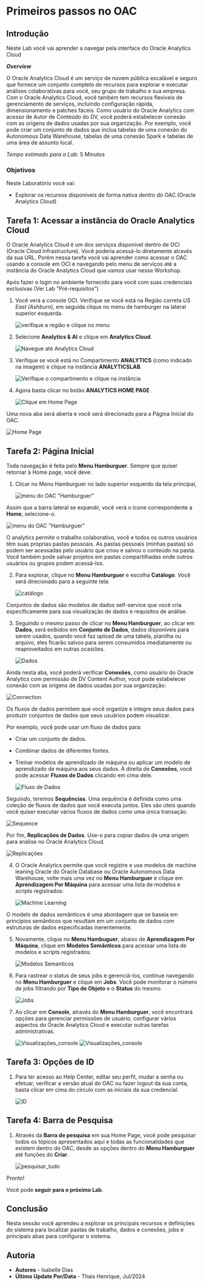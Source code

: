 # Primeiros passos no OAC

## Introdução

Neste Lab você vai aprender a navegar pela interface do Oracle Analytics Cloud 

***Overview***

O Oracle Analytics Cloud é um serviço de nuvem pública escalável e seguro que fornece um conjunto completo de recursos para explorar e executar análises colaborativas para você, seu grupo de trabalho e sua empresa. Com o Oracle Analytics Cloud, você também tem recursos flexíveis de gerenciamento de serviços, incluindo configuração rápida, dimensionamento e patches fáceis.
Como usuário do Oracle Analytics com acesso de Autor de Conteúdo do DV, você poderá estabelecer conexão com as origens de dados usadas por sua organização. Por exemplo, você pode criar um conjunto de dados que inclua tabelas de uma conexão do Autonomous Data Warehouse, tabelas de uma conexão Spark e tabelas de uma área de assunto local.

*Tempo estimado para o Lab:* 5 Minutos

### Objetivos

Neste Laboratório você vai:
* Explorar os recursos disponíveis de forma nativa dentro do OAC (Oracle Analytics Cloud)

## Tarefa 1: Acessar a instância do Oracle Analytics Cloud

O Oracle Analytics Cloud é um dos serviços disponível dentro de OCI (Oracle Cloud Infrastructure). Você poderia acessá-lo diretamente através da sua URL. Porém nessa tarefa você vai aprender como acessar o OAC usando a console em OCI e navegando pelo menu de serviços até a instância do Oracle Analytics Cloud que vamos usar nesse Workshop.

Após fazer o login no ambiente fornecido para você com suas credenciais exclusivas (Ver Lab "Pré-requisitos")

1. Você verá a console OCI. Verifique se você está na Região correta *US East (Ashburn)*, em seguida clique no menu de hamburger na lateral superior esquerda.

    ![verifique a região e clique no menu](.\images\check-region-menu.png) 

2. Selecione **Analytics & AI** e clique em **Analytics Cloud**.

    ![Navegue até Analytics Cloud](.\images\click-analytics-cloud.png) 

3. Verifique se você está no Compartimento **ANALYTICS** (como indicado na imagem) e clique na instância **ANALYTICSLAB**.

    ![Verifique o compartimento e clique na instância](.\images\check-comp-click-analytics.png) 

4. Agora basta clicar no botão **ANALYTICS HOME PAGE** .

    ![Clique em Home Page](.\images\click-home-page.png)

Uma nova aba será aberta e você será direcionado para a Página Inicial do OAC.

   ![Home Page](.\images\analytics-home-page.png)

## Tarefa 2: Página Inicial

Toda navegação é feita pelo **Menu Hamburguer**. Sempre que quiser retornar à Home page, você deve:

1.	Clicar no Menu Hamburguer no lado superior esquerdo da tela principal, 

    ![menu do OAC "Hamburguer"](.\images\menu_hamburguer.png)   

Assim que a barra lateral se expandir, você verá o ícone correspondente a **Home**, selecione-o.

   ![menu do OAC "Hamburguer"](.\images\home_analytics.png) 

O analytics permite o trabalho colaborativo, você e todos os outros usuários têm suas próprias pastas pessoais. As pastas pessoais (minhas pastas) só podem ser acessadas ​​pelo usuário que criou e salvou o conteúdo na pasta. Você também pode salvar projetos em pastas compartilhadas onde outros usuários ou grupos podem acessá-los.

2.	Para explorar, clique no **Menu Hamburguer** e escolha **Catálogo**. Você será direcionado para a seguinte tela:

    ![catálogo](.\images\pastas.png)

Conjuntos de dados são modelos de dados self-service que você cria especificamente para sua visualização de dados e requisitos de análise.

3.	Seguindo o mesmo passo de clicar no **Menu Hamburguer**, ao clicar em **Dados**, será exibidos em **Conjunto de Dados**, dados disponíveis para serem usados, quando você faz upload de uma tabela, planilha ou arquivo, eles ficarão salvos para serem consumidos imediatamente ou reaproveitados em outras ocasiões.

    ![Dados](./images/dados_analytics.png) 

Ainda nesta aba, você poderá verificar **Conexões**, como usuário do Oracle Analytics com permissão de DV Content Author, você pode estabelecer conexão com as origens de dados usadas por sua organização:

   ![Connection](./images/conexoes.png)

Os fluxos de dados permitem que você organize e integre seus dados para produzir conjuntos de dados que seus usuários podem visualizar.

Por exemplo, você pode usar um fluxo de dados para:

* Criar um conjunto de dados.
* Combinar dados de diferentes fontes.
* Treinar modelos de aprendizado de máquina ou aplicar um modelo de aprendizado de máquina aos seus dados.
À direita de **Conexões**, você pode acessar **Fluxos de Dados** clicando em cima dele.

   ![Fluxo de Dados](./images/fluxodedados.png)

Seguindo, teremos **Sequências**. 
Uma sequência é definida como uma coleção de fluxos de dados que você executa juntos. Eles são úteis quando você quiser executar vários fluxos de dados como uma única transação. 

   ![Sequence](./images/sequencias.png)

Por fim, **Replicações de Dados**. 
Use-o para copiar dados de uma origem para análise no Oracle Analytics Cloud. 

   ![Replicações](./images/replicacaodedados.png)

4.	O Oracle Analytics permite que você registre e use modelos de machine leaning Oracle do Oracle Database ou Oracle Autonomous Data Warehouse, volte mais uma vez no **Menu Hamburguer** e clique em **Aprendizagem Por Máquina** para acessar uma lista de modelos e scripts registrados:

    ![Machine Learning](./images/aprendizadopormaquina_analytics.png)

O  modelo de dados semânticos é uma abordagem que se baseia em princípios semânticos que resultam em um conjunto de dados com estruturas de dados especificadas inerentemente. 

5.	Novamente, clique no **Menu Hambuguer**, abaixo de **Aprendizagem Por Máquina**, clique em **Modelos Semânticos** para acessar uma lista de modelos e scripts registrados:

    ![Modelos Semanticos](./images/semantica.png)

6.	Para rastrear o status de seus jobs e gerenciá-los, continue navegando no **Menu Hamburguer** e clique em **Jobs**. Você pode monitorar o número de jobs filtrando por **Tipo de Objeto** e o **Status** do mesmo.

    ![Jobs](./images/jobs.png)

7.	Ao clicar em **Console**, através do **Menu Hamburguer**, você encontrará opções para gerenciar permissões de usuário, configurar vários aspectos do Oracle Analytics Cloud e executar outras tarefas administrativas.

    ![Visualizações_console](./images/console.png)
    ![Visualizações_console](./images/console_config.png)

## Tarefa 3: Opções de ID

1. Para ter acesso ao Help Center, editar seu perfil, mudar a senha ou efetuar, verificar a versão atual do OAC ou fazer logout da sua conta, basta clicar em cima do círculo com as iniciais da sua credencial.

    ![ID](./images/id.png)

## Tarefa 4: Barra de Pesquisa

1. Através da **Barra de pesquisa** em sua Home Page, você pode pesquisar todos os tópicos apresentados aqui e todas as funcionalidades que existem dentro do OAC, desde as opções dentro do **Menu Hamburguer** até funções do **Criar**.

    ![pesquisar_tudo](./images/pesquisa_homepage.png)

Pronto!

Você pode **seguir para o próximo Lab**.

## Conclusão

Nesta sessão você aprendeu a explorar os principais recursos e definições do sistema  para localizar pastas de trabalho, dados e conexões, jobs e principais abas para configurar o sistema.

## Autoria

- **Autores** - Isabelle Dias
- **Último Update Por/Data** - Thais Henrique, Jul/2024